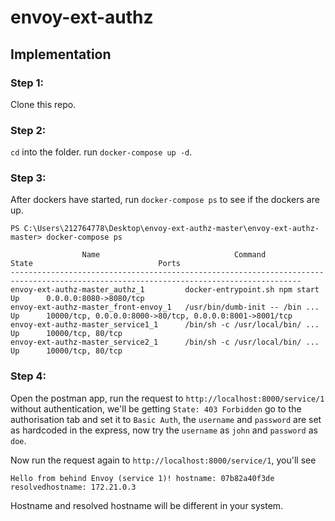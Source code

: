 # envoy-ext-authz

## Implementation

### Step 1: 

Clone this repo.

### Step 2:

`cd` into the folder. run `docker-compose up -d`.

### Step 3:

After dockers have started, run `docker-compose ps` to see if the dockers are up.

```
PS C:\Users\212764778\Desktop\envoy-ext-authz-master\envoy-ext-authz-master> docker-compose ps

                Name                              Command               State                            Ports
---------------------------------------------------------------------------------------------------------------------------------------
envoy-ext-authz-master_authz_1         docker-entrypoint.sh npm start   Up      0.0.0.0:8080->8080/tcp
envoy-ext-authz-master_front-envoy_1   /usr/bin/dumb-init -- /bin ...   Up      10000/tcp, 0.0.0.0:8000->80/tcp, 0.0.0.0:8001->8001/tcp
envoy-ext-authz-master_service1_1      /bin/sh -c /usr/local/bin/ ...   Up      10000/tcp, 80/tcp
envoy-ext-authz-master_service2_1      /bin/sh -c /usr/local/bin/ ...   Up      10000/tcp, 80/tcp
```

### Step 4:

Open the postman app, run the request to `http://localhost:8000/service/1` without authentication, we'll be getting `State: 403 Forbidden` go to the authorisation tab and set it to `Basic Auth`, the `username` and `password` are set as hardcoded in the express, now try the `username` as `john` and `password` as `doe`.

Now run the request again to `http://localhost:8000/service/1`, you'll see 
```
Hello from behind Envoy (service 1)! hostname: 07b82a40f3de resolvedhostname: 172.21.0.3
```
Hostname and resolved hostname will be different in your system.

